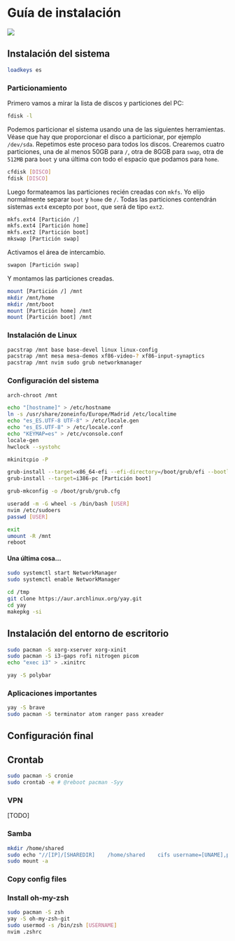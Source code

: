 # Guía de instalación
<img src="https://www.archlinux.org/static/logos/archlinux-logo-dark-90dpi.ebdee92a15b3.png"></img>
## Instalación del sistema
```bash
loadkeys es
```
### Particionamiento
Primero vamos a mirar la lista de discos y particiones del PC:
```bash
fdisk -l
```

Podemos particionar el sistema usando una de las siguientes herramientas. Véase que hay que proporcionar el disco a particionar, por ejemplo `/dev/sda`. Repetimos este proceso para todos los discos. Crearemos cuatro particiones, una de al menos 50GB para `/`, otra de 8GGB para `swap`, otra de `512MB` para `boot` y una última con todo el espacio que podamos para `home`. 
```bash
cfdisk [DISCO]
fdisk [DISCO]
```

Luego formateamos las particiones recién creadas con `mkfs`. Yo elijo normalmente separar `boot` y `home` de `/`. Todas las particiones contendrán sistemas `ext4` excepto por `boot`, que será de tipo `ext2`.
```bash
mkfs.ext4 [Partición /]
mkfs.ext4 [Partición home]
mkfs.ext2 [Partición boot]
mkswap [Partición swap]
```

Activamos el área de intercambio.
```bash
swapon [Partición swap]
```

Y montamos las particiones creadas.
```bash
mount [Partición /] /mnt
mkdir /mnt/home
mkdir /mnt/boot
mount [Partición home] /mnt
mount [Partición boot] /mnt
```

### Instalación de Linux
```bash
pacstrap /mnt base base-devel linux linux-config
pacstrap /mnt mesa mesa-demos xf86-video-? xf86-input-synaptics
pacstrap /mnt nvim sudo grub networkmanager
```

### Configuración del sistema    
```bash
arch-chroot /mnt    
```

```bash
echo "[hostname]" > /etc/hostname
ln -s /usr/share/zoneinfo/Europe/Madrid /etc/localtime
echo "es_ES.UTF-8 UTF-8" > /etc/locale.gen
echo "es_ES.UTF-8" > /etc/locale.conf
echo "KEYMAP=es" > /etc/vconsole.conf
locale-gen
hwclock --systohc
```

```bash
mkinitcpio -P
```

```bash
grub-install --target=x86_64-efi --efi-directory=/boot/grub/efi --bootloader-id=GRUB
grub-install --target=i386-pc [Partición boot]
```

```bash
grub-mkconfig -o /boot/grub/grub.cfg
```

```bash
useradd -m -G wheel -s /bin/bash [USER]
nvim /etc/sudoers
passwd [USER]
```

```bash
exit
umount -R /mnt
reboot
```

#### Una última cosa...

```bash
sudo systemctl start NetworkManager
sudo systemctl enable NetworkManager
```

```bash
cd /tmp
git clone https://aur.archlinux.org/yay.git
cd yay
makepkg -si
```

## Instalación del entorno de escritorio

```bash
sudo pacman -S xorg-xserver xorg-xinit
sudo pacman -S i3-gaps rofi nitrogen picom
echo "exec i3" > .xinitrc
```

```bash
yay -S polybar
```

### Aplicaciones importantes
```bash
yay -S brave
sudo pacman -S terminator atom ranger pass xreader
```

## Configuración final

## Crontab
```bash
sudo pacman -S cronie
sudo crontab -e # @reboot pacman -Syy
```

### VPN
[TODO]

### Samba
```bash
mkdir /home/shared
sudo echo "//[IP]/[SHAREDIR]	/home/shared	cifs username=[UNAME],password=[PASS],uid=[LOCALUSER],gid=[LOCALGROUP]	0	2" >> /etc/fstab
sudo mount -a
```

### Copy config files

### Install oh-my-zsh
```bash
sudo pacman -S zsh
yay -S oh-my-zsh-git
sudo usermod -s /bin/zsh [USERNAME]
nvim .zshrc
```
